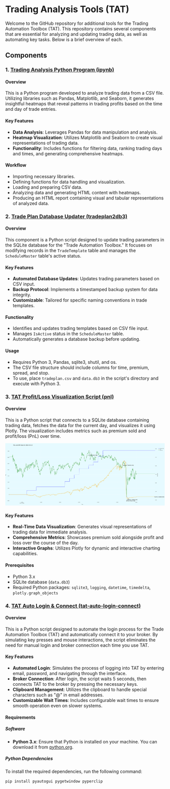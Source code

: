 # Trading Analysis Tools (TAT)

Welcome to the GitHub repository for additional tools for the Trading Automation Toolbox (TAT). This repository contains several components that are essential for analyzing and updating trading data, as well as automating key tasks. Below is a brief overview of each.

## Components

### 1. [Trading Analysis Python Program (ipynb)](https://github.com/breyer/tat/tree/main/ipynb)

#### Overview

This is a Python program developed to analyze trading data from a CSV file. Utilizing libraries such as Pandas, Matplotlib, and Seaborn, it generates insightful heatmaps that reveal patterns in trading profits based on the time and day of trade entries.

#### Key Features

-   **Data Analysis**: Leverages Pandas for data manipulation and analysis.
-   **Heatmap Visualization**: Utilizes Matplotlib and Seaborn to create visual representations of trading data.
-   **Functionality**: Includes functions for filtering data, ranking trading days and times, and generating comprehensive heatmaps.

#### Workflow

-   Importing necessary libraries.
-   Defining functions for data handling and visualization.
-   Loading and preparing CSV data.
-   Analyzing data and generating HTML content with heatmaps.
-   Producing an HTML report containing visual and tabular representations of analyzed data.

### 2. [Trade Plan Database Updater (tradeplan2db3)](https://github.com/breyer/tat/tree/main/tradeplan2db3)

#### Overview

This component is a Python script designed to update trading parameters in the SQLite database for the "Trade Automation Toolbox." It focuses on modifying records in the `TradeTemplate` table and manages the `ScheduleMaster` table's active status.

#### Key Features

-   **Automated Database Updates**: Updates trading parameters based on CSV input.
-   **Backup Protocol**: Implements a timestamped backup system for data integrity.
-   **Customizable**: Tailored for specific naming conventions in trade templates.

#### Functionality

-   Identifies and updates trading templates based on CSV file input.
-   Manages `IsActive` status in the `ScheduleMaster` table.
-   Automatically generates a database backup before updating.

#### Usage

-   Requires Python 3, Pandas, sqlite3, shutil, and os.
-   The CSV file structure should include columns for time, premium, spread, and stop.
-   To use, place `tradeplan.csv` and `data.db3` in the script's directory and execute with Python 3.

### 3. [TAT Profit/Loss Visualization Script (pnl)](https://github.com/breyer/tat/tree/main/pnl)

#### Overview

This is a Python script that connects to a SQLite database containing trading data, fetches the data for the current day, and visualizes it using Plotly. The visualization includes metrics such as premium sold and profit/loss (PnL) over time.

![Example plot](https://github.com/breyer/tat/blob/main/plot-example.png?raw=true)

#### Key Features

-   **Real-Time Data Visualization**: Generates visual representations of trading data for immediate analysis.
-   **Comprehensive Metrics**: Showcases premium sold alongside profit and loss over the course of the day.
-   **Interactive Graphs**: Utilizes Plotly for dynamic and interactive charting capabilities.

#### Prerequisites

- Python 3.x
- SQLite database (`data.db3`)
- Required Python packages: `sqlite3`, `logging`, `datetime`, `timedelta`, `plotly.graph_objects`

### 4. [TAT Auto Login & Connect (tat-auto-login-connect)](https://github.com/breyer/tat/tree/main/tat-auto-login-connect)

#### Overview

This is a Python script designed to automate the login process for the Trade Automation Toolbox (TAT) and automatically connect it to your broker. By simulating key presses and mouse interactions, the script eliminates the need for manual login and broker connection each time you use TAT.

#### Key Features

-   **Automated Login**: Simulates the process of logging into TAT by entering email, password, and navigating through the interface.
-   **Broker Connection**: After login, the script waits 5 seconds, then connects TAT to the broker by pressing the necessary keys.
-   **Clipboard Management**: Utilizes the clipboard to handle special characters such as "@" in email addresses.
-   **Customizable Wait Times**: Includes configurable wait times to ensure smooth operation even on slower systems.

#### Requirements

##### Software
- **Python 3.x**: Ensure that Python is installed on your machine. You can download it from [python.org](https://www.python.org/).

##### Python Dependencies

To install the required dependencies, run the following command:

```bash
pip install pyautogui pygetwindow pyperclip
